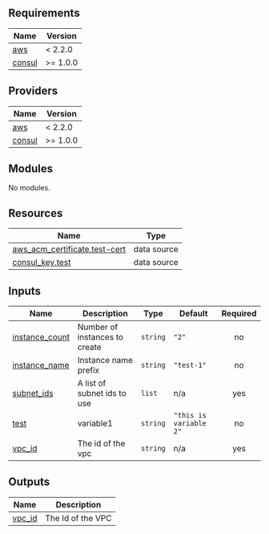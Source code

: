 <!-- BEGIN_TF_DOCS -->
## Requirements

| Name | Version |
|------|---------|
| <a name="requirement_aws"></a> [aws](#requirement\_aws) | < 2.2.0 |
| <a name="requirement_consul"></a> [consul](#requirement\_consul) | >= 1.0.0 |

## Providers

| Name | Version |
|------|---------|
| <a name="provider_aws"></a> [aws](#provider\_aws) | < 2.2.0 |
| <a name="provider_consul"></a> [consul](#provider\_consul) | >= 1.0.0 |

## Modules

No modules.

## Resources

| Name | Type |
|------|------|
| [aws_acm_certificate.test-cert](https://registry.terraform.io/providers/hashicorp/aws/latest/docs/data-sources/acm_certificate) | data source |
| [consul_key.test](https://registry.terraform.io/providers/hashicorp/consul/latest/docs/data-sources/key) | data source |

## Inputs

| Name | Description | Type | Default | Required |
|------|-------------|------|---------|:--------:|
| <a name="input_instance_count"></a> [instance\_count](#input\_instance\_count) | Number of instances to create | `string` | `"2"` | no |
| <a name="input_instance_name"></a> [instance\_name](#input\_instance\_name) | Instance name prefix | `string` | `"test-1"` | no |
| <a name="input_subnet_ids"></a> [subnet\_ids](#input\_subnet\_ids) | A list of subnet ids to use | `list` | n/a | yes |
| <a name="input_test"></a> [test](#input\_test) | variable1 | `string` | `"this is variable 2"` | no |
| <a name="input_vpc_id"></a> [vpc\_id](#input\_vpc\_id) | The id of the vpc | `string` | n/a | yes |

## Outputs

| Name | Description |
|------|-------------|
| <a name="output_vpc_id"></a> [vpc\_id](#output\_vpc\_id) | The Id of the VPC |
<!-- END_TF_DOCS -->